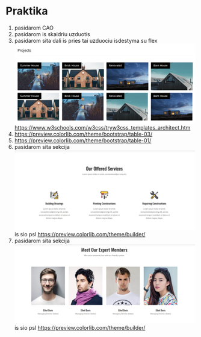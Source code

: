 # Praktika

1. pasidarom CAO
2. pasidarom is skaidriu uzduotis
3. pasidarom sita dali is pries tai uzduociu isdestyma su flex ![](assets/2023-10-10-12-14-25.png) https://www.w3schools.com/w3css/tryw3css_templates_architect.htm
4. https://preview.colorlib.com/theme/bootstrap/table-03/
5. https://preview.colorlib.com/theme/bootstrap/table-01/
6. pasidarom sita sekcija ![](assets/2023-10-10-12-16-22.png) is sio psl https://preview.colorlib.com/theme/builder/
7. pasidarom sita sekcija ![](assets/2023-10-10-12-16-56.png) is sio psl https://preview.colorlib.com/theme/builder/
